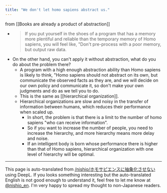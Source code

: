 ```yaml
---
title: "We don't let homo sapiens abstract us."
---
```


from  [[Books are already a product of abstraction]]
- > If you put yourself in the shoes of a program that has a memory more plentiful and reliable than the temporary memory of Homo sapiens, you will feel like, "Don't pre-process with a poor memory, but output raw data.
- On the other hand, you can't apply it without abstraction, what do you do about the problem there?
    - A program with a high enough abstraction ability than Homo sapiens is likely to think, "Homo sapiens should not abstract on its own, but communicate the observed facts as they are, and we will decide on our own policy and communicate it, so don't make your own judgments and do as we tell you to do.
    - This is the same as [[hierarchical organization]].
    - Hierarchical organizations are slow and noisy in the transfer of information between humans, which reduces their performance when scaled up.
        - In short, the problem is that there is a limit to the number of homo sapiens "who can receive information".
        - So if you want to increase the number of people, you need to increase the hierarchy, and more hierarchy means more delay and noise.
        - If an intelligent body is born whose performance there is higher than that of Homo sapiens, hierarchical organization with one level of hierarchy will be optimal.

---
This page is auto-translated from [/nishio/ホモサピエンスに抽象化させない](https://scrapbox.io/nishio/ホモサピエンスに抽象化させない) using DeepL. If you looks something interesting but the auto-translated English is not good enough to understand it, feel free to let me know at [@nishio_en](https://twitter.com/nishio_en). I'm very happy to spread my thought to non-Japanese readers.